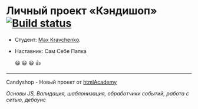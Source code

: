 # Личный проект «Кэндишоп» [![Build status][travis-image]][travis-url]

* Студент: [Max Kravchenko](https://up.htmlacademy.ru/javascript/15/user/544023).
* Наставник: Сам Себе Папка

   :laughing: :laughing: :laughing: :thumbsup:

---

Candyshop - Новый проект от [htmlAcademy](https://htmlacademy.ru/intensive/javascript)

_Основы JS, Валидация, шаблонизация, обработчики событий, работа с сетью, дебаунс_

[travis-image]: https://travis-ci.org/htmlacademy-javascript/544023-candyshop.svg?branch=master
[travis-url]: https://travis-ci.org/htmlacademy-javascript/544023-candyshop
